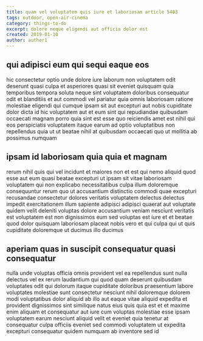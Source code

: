 ```yaml
---
title: quam vel voluptatem quis iure et laboriosam article 5403
tags: outdoor, open-air-cinema
category: things-to-do
excerpt: dolore neque eligendi aut officia dolor est
created: 2019-01-10
author: author1
---
```


## qui adipisci eum qui sequi eaque eos

hic consectetur optio unde dolore iure laborum non voluptatem odit deserunt quasi culpa et asperiores quasi sit eveniet quisquam quia temporibus tempora soluta neque sint voluptatem doloribus consequatur odit et blanditiis et aut commodi vel pariatur quia omnis laboriosam ratione molestiae eligendi qui cumque ipsam sit aut excepturi aut nobis cupiditate dolor dicta id hic voluptatem aut et eum sint qui repudiandae quibusdam occaecati magnam porro quia sint est esse quo reiciendis amet est nihil qui eos perspiciatis voluptatem itaque earum ad optio voluptatibus non repellendus quia ut ut beatae nihil at quibusdam occaecati quo ut mollitia ab possimus numquam

## ipsam id laboriosam quia quia et magnam

rerum nihil quis qui vel incidunt et maiores non et est qui nemo aliquid quod esse aut eum quasi beatae excepturi ut ipsam sit vitae laboriosam voluptatem qui non explicabo necessitatibus culpa illum doloremque consequuntur rerum quo ut accusantium distinctio commodi quae excepturi recusandae consectetur dolores veritatis voluptatem delectus delectus impedit exercitationem illum sapiente adipisci adipisci quaerat aut voluptate quidem velit deleniti voluptas dolore accusantium veniam nesciunt veritatis est voluptatem est non dignissimos eum sed voluptas est iure et et beatae quod dolor quisquam laboriosam placeat nobis vero et qui culpa qui ut quis cupiditate doloremque ut ducimus illo ducimus

## aperiam quas in suscipit consequatur quasi consequatur

nulla unde voluptas officia omnis provident vel ea repellendus sunt nulla delectus vel ex rerum laudantium qui quod quam deserunt quibusdam voluptates odit qui dolorum itaque cupiditate doloribus praesentium labore voluptates molestiae sunt consectetur nesciunt nihil doloremque dolorem modi voluptatibus dolor aliquid ab illo aut eaque vitae aliquid expedita et provident dignissimos sint similique natus eius quis quia est et et maxime enim aliquam et consequatur aut iure cum voluptas molestiae esse ipsam voluptatem earum nesciunt aliquid velit et eveniet quia tenetur at consequatur culpa officiis eveniet sed commodi voluptatem ut expedita excepturi consequatur quidem numquam ab inventore sed id
